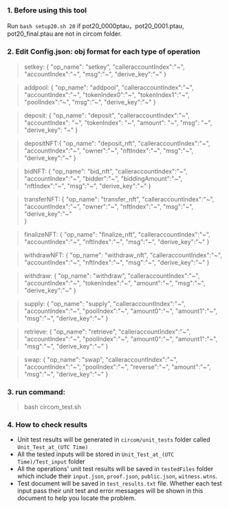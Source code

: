 ### 1. Before using this tool
Run `bash setup20.sh 20` if pot20_0000ptau，pot20_0001.ptau, pot20_final.ptau are not in circom folder.

### 2. Edit Config.json: obj format for each type of operation
> setkey:   {
                "op_name": "setkey",
                "calleraccountIndex":"~",
                "accountIndex":"~",
                "msg":"~",
                "derive_key":"~"
            }

>addpool:   {
                "op_name": "addpool",
                "calleraccountIndex":"~",
                "accountIndex":"~",
                "tokenIndex0":"~",
                "tokenIndex1":"~",
                "poolIndex":"~",
                "msg":"~",
                "derive_key":"~"
            }

>deposit:   {
                "op_name": "deposit",
                "calleraccountIndex":"~",
                "accountIndex": "~",
                "tokenIndex": "~",
                "amount": "~",
                "msg": "~",
                "derive_key": "~"
            }

>depositNFT:{
                "op_name": "deposit_nft",
                "calleraccountIndex":"~",
                "accountIndex":"~",
                "owner":"~",
                "nftIndex":"~",
                "msg":"~",
                "derive_key":"~"
            }

>bidNFT:    {
                "op_name": "bid_nft",
                "calleraccountIndex":"~",
                "accountIndex":"~",
                "bidder":"~",
                "biddingAmount":"~",
                "nftIndex":"~",
                "msg":"~",
                "derive_key":"~"
            }

>transferNFT: {
                "op_name": "transfer_nft",
                "calleraccountIndex":"~",
                "accountIndex":"~",
                "owner":"~",
                "nftIndex":"~",
                "msg":"~",
                "derive_key":"~"  
              }

>finalizeNFT: {
                "op_name": "finalize_nft",
                "calleraccountIndex":"~",
                "accountIndex":"~",
                "nftIndex":"~",
                "msg":"~",
                "derive_key":"~"
              }

>withdrawNFT: {
                "op_name": "withdraw_nft",
                "calleraccountIndex":"~",
                "accountIndex":"~",
                "nftIndex":"~",
                "msg":"~",
                "derive_key":"~"
              }

>withdraw:    {
                "op_name": "withdraw",
                "calleraccountIndex":"~",
                "accountIndex":"~",
                "tokenIndex":"~",
                "amount":"~",
                "msg":"~",
                "derive_key":"~"
              }

>supply:      {
                "op_name": "supply",
                "calleraccountIndex":"~",
                "accountIndex":"~",
                "poolIndex":"~",
                "amount0":"~",
                "amount1":"~",
                "msg":"~",
                "derive_key":"~"
              }

>retrieve:    {
                "op_name": "retrieve",
                "calleraccountIndex":"~",
                "accountIndex":"~",
                "poolIndex":"~",
                "amount0":"~",
                "amount1":"~",
                "msg":"~",
                "derive_key":"~"
              }

>swap:        {
                "op_name": "swap",
                "calleraccountIndex":"~",
                "accountIndex":"~",
                "poolIndex":"~",
                "reverse":"~",
                "amount":"~",
                "msg":"~",
                "derive_key":"~"
              }

### 3. run command: 
> bash circom_test.sh

### 4. How to check results
- Unit test results will be generated in `circom/unit_tests` folder called `Unit_Test_at_(UTC Time)`
- All the tested inputs will be stored in `Unit_Test_at_(UTC Time)/Test_input` folder
- All the operations' unit test results will be saved in `testedFiles` folder which include their `input.json`, `proof.json`, `public.json`, `witness.wtns`.
- Test document will be saved in `test_results.txt` file. Whether each test input pass their unit test and error messages will be shown in this document to help you locate the problem.